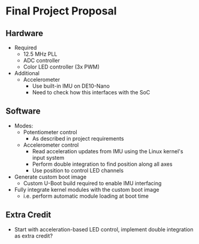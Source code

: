 # Final Project Proposal


## Hardware

- Required
  - 12.5 MHz PLL
  - ADC controller
  - Color LED controller (3x PWM)
- Additional
  - Accelerometer
    - Use built-in IMU on DE10-Nano
    - Need to check how this interfaces with the SoC


## Software

- Modes:
  - Potentiometer control
    - As described in project requirements
  - Accelerometer control
    - Read acceleration updates from IMU using the Linux kernel's input system
    - Perform double integration to find position along all axes
    - Use position to control LED channels
- Generate custom boot image
  - Custom U-Boot build required to enable IMU interfacing
- Fully integrate kernel modules with the custom boot image
  - i.e. perform automatic module loading at boot time


## Extra Credit

- Start with acceleration-based LED control, implement double integration as extra credit?
